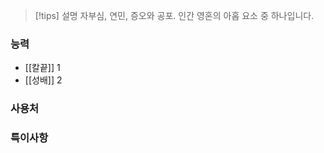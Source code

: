

> [!tips] 설명
> 자부심, 연민, 증오와 공포. 인간 영혼의 아홉 요소 중 하나입니다.


### 능력

- [[칼끝]] 1
- [[성배]] 2

### 사용처


### 특이사항
